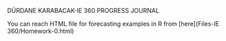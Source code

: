 DÜRDANE KARABACAK-IE 360 PROGRESS JOURNAL


You can reach HTML file for forecasting examples in R from [here](Files-IE 360/Homework-0.html)
